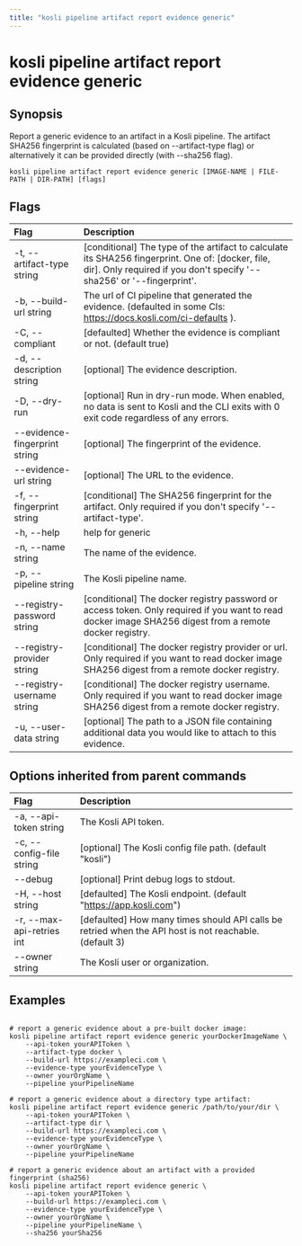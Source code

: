 ```yaml
---
title: "kosli pipeline artifact report evidence generic"
---
```


# kosli pipeline artifact report evidence generic

## Synopsis

Report a generic evidence to an artifact in a Kosli pipeline.
The artifact SHA256 fingerprint is calculated (based on --artifact-type flag) or alternatively it can be provided directly (with --sha256 flag).

```shell
kosli pipeline artifact report evidence generic [IMAGE-NAME | FILE-PATH | DIR-PATH] [flags]
```

## Flags
| Flag | Description |
| :--- | :--- |
|    -t, --artifact-type string  |  [conditional] The type of the artifact to calculate its SHA256 fingerprint. One of: [docker, file, dir]. Only required if you don't specify '--sha256' or '--fingerprint'.  |
|    -b, --build-url string  |  The url of CI pipeline that generated the evidence. (defaulted in some CIs: https://docs.kosli.com/ci-defaults ).  |
|    -C, --compliant  |  [defaulted] Whether the evidence is compliant or not. (default true)  |
|    -d, --description string  |  [optional] The evidence description.  |
|    -D, --dry-run  |  [optional] Run in dry-run mode. When enabled, no data is sent to Kosli and the CLI exits with 0 exit code regardless of any errors.  |
|        --evidence-fingerprint string  |  [optional] The fingerprint of the evidence.  |
|        --evidence-url string  |  [optional] The URL to the evidence.  |
|    -f, --fingerprint string  |  [conditional] The SHA256 fingerprint for the artifact. Only required if you don't specify '--artifact-type'.  |
|    -h, --help  |  help for generic  |
|    -n, --name string  |  The name of the evidence.  |
|    -p, --pipeline string  |  The Kosli pipeline name.  |
|        --registry-password string  |  [conditional] The docker registry password or access token. Only required if you want to read docker image SHA256 digest from a remote docker registry.  |
|        --registry-provider string  |  [conditional] The docker registry provider or url. Only required if you want to read docker image SHA256 digest from a remote docker registry.  |
|        --registry-username string  |  [conditional] The docker registry username. Only required if you want to read docker image SHA256 digest from a remote docker registry.  |
|    -u, --user-data string  |  [optional] The path to a JSON file containing additional data you would like to attach to this evidence.  |


## Options inherited from parent commands
| Flag | Description |
| :--- | :--- |
|    -a, --api-token string  |  The Kosli API token.  |
|    -c, --config-file string  |  [optional] The Kosli config file path. (default "kosli")  |
|        --debug  |  [optional] Print debug logs to stdout.  |
|    -H, --host string  |  [defaulted] The Kosli endpoint. (default "https://app.kosli.com")  |
|    -r, --max-api-retries int  |  [defaulted] How many times should API calls be retried when the API host is not reachable. (default 3)  |
|        --owner string  |  The Kosli user or organization.  |


## Examples

```shell

# report a generic evidence about a pre-built docker image:
kosli pipeline artifact report evidence generic yourDockerImageName \
	--api-token yourAPIToken \
	--artifact-type docker \
	--build-url https://exampleci.com \
	--evidence-type yourEvidenceType \
	--owner yourOrgName \
	--pipeline yourPipelineName 

# report a generic evidence about a directory type artifact:
kosli pipeline artifact report evidence generic /path/to/your/dir \
	--api-token yourAPIToken \
	--artifact-type dir \
	--build-url https://exampleci.com \
	--evidence-type yourEvidenceType \
	--owner yourOrgName	\
	--pipeline yourPipelineName 

# report a generic evidence about an artifact with a provided fingerprint (sha256)
kosli pipeline artifact report evidence generic \
	--api-token yourAPIToken \
	--build-url https://exampleci.com \	
	--evidence-type yourEvidenceType \
	--owner yourOrgName \
	--pipeline yourPipelineName \
	--sha256 yourSha256

```

